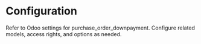 # Configuration

Refer to Odoo settings for purchase_order_downpayment. Configure related models, access rights, and options as needed.
